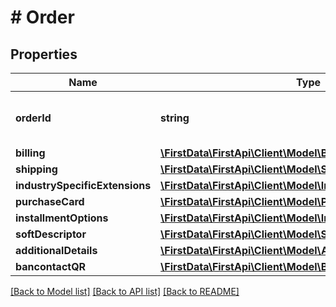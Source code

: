 # # Order

## Properties

Name | Type | Description | Notes
------------ | ------------- | ------------- | -------------
**orderId** | **string** | Client Order ID if supplied by client. | [optional] 
**billing** | [**\FirstData\FirstApi\Client\Model\Billing**](Billing.md) |  | [optional] 
**shipping** | [**\FirstData\FirstApi\Client\Model\Shipping**](Shipping.md) |  | [optional] 
**industrySpecificExtensions** | [**\FirstData\FirstApi\Client\Model\IndustrySpecificExtensions**](IndustrySpecificExtensions.md) |  | [optional] 
**purchaseCard** | [**\FirstData\FirstApi\Client\Model\PurchaseCards**](PurchaseCards.md) |  | [optional] 
**installmentOptions** | [**\FirstData\FirstApi\Client\Model\InstallmentOptions**](InstallmentOptions.md) |  | [optional] 
**softDescriptor** | [**\FirstData\FirstApi\Client\Model\SoftDescriptor**](SoftDescriptor.md) |  | [optional] 
**additionalDetails** | [**\FirstData\FirstApi\Client\Model\AdditionalDetails**](AdditionalDetails.md) |  | [optional] 
**bancontactQR** | [**\FirstData\FirstApi\Client\Model\BancontactQR**](BancontactQR.md) |  | [optional] 

[[Back to Model list]](../../README.md#documentation-for-models) [[Back to API list]](../../README.md#documentation-for-api-endpoints) [[Back to README]](../../README.md)


